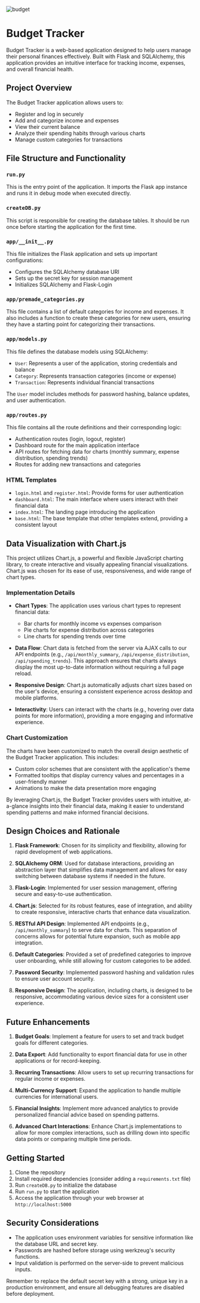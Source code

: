 
![budget](https://github.com/user-attachments/assets/49ef07c5-0b45-4169-85e5-eaf48427d8d4)


# Budget Tracker

Budget Tracker is a web-based application designed to help users manage their personal finances effectively. Built with Flask and SQLAlchemy, this application provides an intuitive interface for tracking income, expenses, and overall financial health.

## Project Overview

The Budget Tracker application allows users to:

- Register and log in securely
- Add and categorize income and expenses
- View their current balance
- Analyze their spending habits through various charts
- Manage custom categories for transactions

## File Structure and Functionality

### `run.py`
This is the entry point of the application. It imports the Flask app instance and runs it in debug mode when executed directly.

### `createDB.py`
This script is responsible for creating the database tables. It should be run once before starting the application for the first time.

### `app/__init__.py`
This file initializes the Flask application and sets up important configurations:
- Configures the SQLAlchemy database URI
- Sets up the secret key for session management
- Initializes SQLAlchemy and Flask-Login

### `app/premade_categories.py`
This file contains a list of default categories for income and expenses. It also includes a function to create these categories for new users, ensuring they have a starting point for categorizing their transactions.

### `app/models.py`
This file defines the database models using SQLAlchemy:
- `User`: Represents a user of the application, storing credentials and balance
- `Category`: Represents transaction categories (income or expense)
- `Transaction`: Represents individual financial transactions

The `User` model includes methods for password hashing, balance updates, and user authentication.

### `app/routes.py`
This file contains all the route definitions and their corresponding logic:
- Authentication routes (login, logout, register)
- Dashboard route for the main application interface
- API routes for fetching data for charts (monthly summary, expense distribution, spending trends)
- Routes for adding new transactions and categories

### HTML Templates
- `login.html` and `register.html`: Provide forms for user authentication
- `dashboard.html`: The main interface where users interact with their financial data
- `index.html`: The landing page introducing the application
- `base.html`: The base template that other templates extend, providing a consistent layout

## Data Visualization with Chart.js

This project utilizes Chart.js, a powerful and flexible JavaScript charting library, to create interactive and visually appealing financial visualizations. Chart.js was chosen for its ease of use, responsiveness, and wide range of chart types.

### Implementation Details

- **Chart Types**: The application uses various chart types to represent financial data:
  - Bar charts for monthly income vs expenses comparison
  - Pie charts for expense distribution across categories
  - Line charts for spending trends over time

- **Data Flow**: Chart data is fetched from the server via AJAX calls to our API endpoints (e.g., `/api/monthly_summary`, `/api/expense_distribution`, `/api/spending_trends`). This approach ensures that charts always display the most up-to-date information without requiring a full page reload.

- **Responsive Design**: Chart.js automatically adjusts chart sizes based on the user's device, ensuring a consistent experience across desktop and mobile platforms.

- **Interactivity**: Users can interact with the charts (e.g., hovering over data points for more information), providing a more engaging and informative experience.

### Chart Customization

The charts have been customized to match the overall design aesthetic of the Budget Tracker application. This includes:

- Custom color schemes that are consistent with the application's theme
- Formatted tooltips that display currency values and percentages in a user-friendly manner
- Animations to make the data presentation more engaging

By leveraging Chart.js, the Budget Tracker provides users with intuitive, at-a-glance insights into their financial data, making it easier to understand spending patterns and make informed financial decisions.

## Design Choices and Rationale

1. **Flask Framework**: Chosen for its simplicity and flexibility, allowing for rapid development of web applications.

2. **SQLAlchemy ORM**: Used for database interactions, providing an abstraction layer that simplifies data management and allows for easy switching between database systems if needed in the future.

3. **Flask-Login**: Implemented for user session management, offering secure and easy-to-use authentication.

4. **Chart.js**: Selected for its robust features, ease of integration, and ability to create responsive, interactive charts that enhance data visualization.

5. **RESTful API Design**: Implemented API endpoints (e.g., `/api/monthly_summary`) to serve data for charts. This separation of concerns allows for potential future expansion, such as mobile app integration.

6. **Default Categories**: Provided a set of predefined categories to improve user onboarding, while still allowing for custom categories to be added.

7. **Password Security**: Implemented password hashing and validation rules to ensure user account security.

8. **Responsive Design**: The application, including charts, is designed to be responsive, accommodating various device sizes for a consistent user experience.

## Future Enhancements

1. **Budget Goals**: Implement a feature for users to set and track budget goals for different categories.

2. **Data Export**: Add functionality to export financial data for use in other applications or for record-keeping.

3. **Recurring Transactions**: Allow users to set up recurring transactions for regular income or expenses.

4. **Multi-Currency Support**: Expand the application to handle multiple currencies for international users.

5. **Financial Insights**: Implement more advanced analytics to provide personalized financial advice based on spending patterns.

6. **Advanced Chart Interactions**: Enhance Chart.js implementations to allow for more complex interactions, such as drilling down into specific data points or comparing multiple time periods.

## Getting Started

1. Clone the repository
2. Install required dependencies (consider adding a `requirements.txt` file)
3. Run `createDB.py` to initialize the database
4. Run `run.py` to start the application
5. Access the application through your web browser at `http://localhost:5000`

## Security Considerations

- The application uses environment variables for sensitive information like the database URL and secret key.
- Passwords are hashed before storage using werkzeug's security functions.
- Input validation is performed on the server-side to prevent malicious inputs.

Remember to replace the default secret key with a strong, unique key in a production environment, and ensure all debugging features are disabled before deployment.
